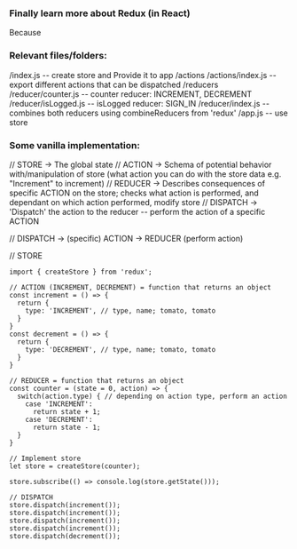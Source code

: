 ### Finally learn more about Redux (in React)

Because

### Relevant files/folders:

/index.js -- create store and Provide it to app
/actions
/actions/index.js -- export different actions that can be dispatched
/reducers
/reducer/counter.js -- counter reducer: INCREMENT, DECREMENT
/reducer/isLogged.js -- isLogged reducer: SIGN_IN
/reducer/index.js -- combines both reducers using combineReducers from 'redux'
/app.js -- use store


### Some vanilla implementation:

// STORE -> The global state
// ACTION -> Schema of potential behavior with/manipulation of store (what action you can do with the store data e.g. "Increment" to increment)
// REDUCER -> Describes consequences of specific ACTION on the store; checks what action is performed, and dependant on which action performed, modify store
// DISPATCH -> 'Dispatch' the action to the reducer -- perform the action of a specific ACTION

// DISPATCH -> (specific) ACTION -> REDUCER (perform action)



// STORE
```
import { createStore } from 'redux';

// ACTION (INCREMENT, DECREMENT) = function that returns an object
const increment = () => {
  return {
    type: 'INCREMENT', // type, name; tomato, tomato
  }
}
const decrement = () => {
  return {
    type: 'DECREMENT', // type, name; tomato, tomato
  }
}

// REDUCER = function that returns an object
const counter = (state = 0, action) => {
  switch(action.type) { // depending on action type, perform an action
    case 'INCREMENT':
      return state + 1;
    case 'DECREMENT':
      return state - 1;
  }
}

// Implement store
let store = createStore(counter);

store.subscribe(() => console.log(store.getState()));

// DISPATCH
store.dispatch(increment());
store.dispatch(increment());
store.dispatch(increment());
store.dispatch(increment());
store.dispatch(decrement());
```